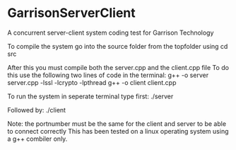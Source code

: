 # GarrisonServerClient
A concurrent server-client system coding test for Garrison Technology

To compile the system go into the source folder from the topfolder using
cd src

After this you must compile both the server.cpp and the client.cpp file
To do this use the following two lines of code in the terminal:
g++ -o server server.cpp -lssl -lcrypto -lpthread
g++ -o client client.cpp

To run the system in seperate terminal type first:
./server <portnumber>

Followed by:
./client <portnumber>
  
Note: the portnumber must be the same for the client and server to be able to connect correctly
This has been tested on a linux operating system using a g++ combiler only.
